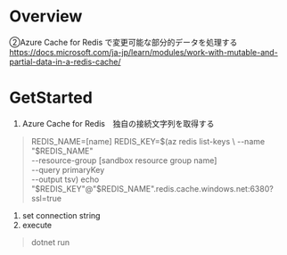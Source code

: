 # Overview
②Azure Cache for Redis で変更可能な部分的データを処理する
https://docs.microsoft.com/ja-jp/learn/modules/work-with-mutable-and-partial-data-in-a-redis-cache/

# GetStarted
1. Azure Cache for Redis　独自の接続文字列を取得する
> REDIS_NAME=[name]
REDIS_KEY=$(az redis list-keys \
    --name "$REDIS_NAME" \
    --resource-group [sandbox resource group name] \
    --query primaryKey \
    --output tsv)
echo "$REDIS_KEY"@"$REDIS_NAME".redis.cache.windows.net:6380?ssl=true
1. set connection string
1. execute
> dotnet run
